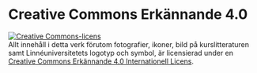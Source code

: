 # Creative Commons Erkännande 4.0
<a rel="license" href="http://creativecommons.org/licenses/by/4.0/"><img alt="Creative Commons-licens" style="border-width:0" src="https://i.creativecommons.org/l/by/4.0/88x31.png" /></a><br />
Allt innehåll i detta verk förutom fotografier, ikoner, bild på kurslitteraturen samt Linnéuniversitetets logotyp och symbol, är licensierad under en <a rel="license" href="http://creativecommons.org/licenses/by/4.0/">Creative Commons Erkännande 4.0 Internationell Licens</a>.
